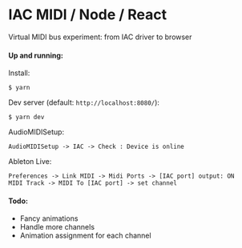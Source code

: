 # IAC MIDI / Node / React

Virtual MIDI bus experiment: from IAC driver to browser 


#### Up and running:
Install:
```
$ yarn
```

Dev server (default: `http://localhost:8080/`):
```
$ yarn dev
```
 
AudioMIDISetup: 
```
AudioMIDISetup -> IAC -> Check : Device is online
```
Ableton Live:
```
Preferences -> Link MIDI -> Midi Ports -> [IAC port] output: ON
MIDI Track -> MIDI To [IAC port] -> set channel
```


#### Todo:

* Fancy animations 
* Handle more channels
* Animation assignment for each channel